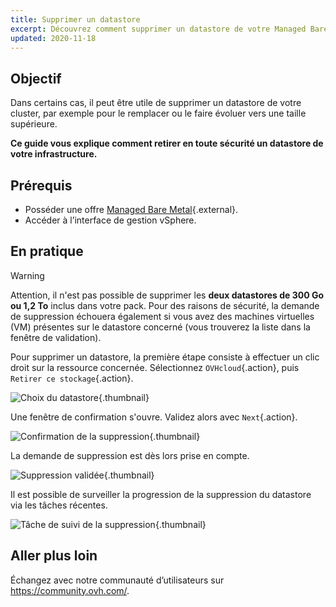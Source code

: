 ```yaml
---
title: Supprimer un datastore
excerpt: Découvrez comment supprimer un datastore de votre Managed Bare Metal
updated: 2020-11-18
---
```


## Objectif

Dans certains cas, il peut être utile de supprimer un datastore de votre cluster, par exemple pour le remplacer ou le faire évoluer vers une taille supérieure.

**Ce guide vous explique comment retirer en toute sécurité un datastore de votre infrastructure.**

## Prérequis

* Posséder une offre [Managed Bare Metal](https://www.ovhcloud.com/fr-ca/managed-bare-metal/){.external}.
* Accéder à l’interface de gestion vSphere.

## En pratique

> [!warning]
>
> Attention, il n'est pas possible de supprimer les **deux datastores de 300 Go ou 1,2 To** inclus dans votre pack. Pour des raisons de sécurité, la demande de suppression échouera également si vous avez des machines virtuelles (VM) présentes sur le datastore concerné (vous trouverez la liste dans la fenêtre de validation).
> 

Pour supprimer un datastore, la première étape consiste à effectuer un clic droit sur la ressource concernée. Sélectionnez `OVHcloud`{.action}, puis `Retirer ce stockage`{.action}.

![Choix du datastore](removedatastore01.png){.thumbnail}

Une fenêtre de confirmation s'ouvre. Validez alors avec `Next`{.action}.

![Confirmation de la suppression](removedatastore02.png){.thumbnail}

La demande de suppression est dès lors prise en compte.

![Suppression validée](removedatastore03.png){.thumbnail}

Il est possible de surveiller la progression de la suppression du datastore via les tâches récentes.

![Tâche de suivi de la suppression](removedatastore04.png){.thumbnail}

## Aller plus loin

Échangez avec notre communauté d’utilisateurs sur <https://community.ovh.com/>.
